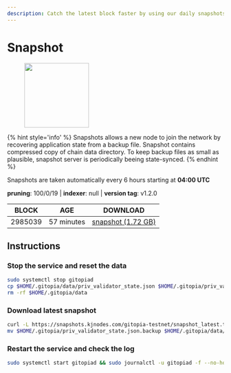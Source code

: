 ```yaml
---
description: Catch the latest block faster by using our daily snapshots.
---
```


# Snapshot

<figure><img src="https://raw.githubusercontent.com/kj89/testnet_manuals/main/pingpub/logos/gitopia.png" width="150" alt=""><figcaption></figcaption></figure>

{% hint style='info' %}
Snapshots allows a new node to join the network by recovering application state from a backup file. 
Snapshot contains compressed copy of chain data directory. To keep backup files as small as plausible, 
snapshot server is periodically beeing state-synced.
{% endhint %}

Snapshots are taken automatically every 6 hours starting at **04:00 UTC**

**pruning**: 100/0/19 | **indexer**: null | **version tag**: v1.2.0

| BLOCK             | AGE             | DOWNLOAD                                                                                            |
| ----------------- | --------------- | --------------------------------------------------------------------------------------------------- |
| 2985039 | 57 minutes | [snapshot (1.72 GB)](https://snapshots.kjnodes.com/gitopia-testnet/snapshot\_latest.tar.lz4) |

## Instructions

### Stop the service and reset the data

```bash
sudo systemctl stop gitopiad
cp $HOME/.gitopia/data/priv_validator_state.json $HOME/.gitopia/priv_validator_state.json.backup
rm -rf $HOME/.gitopia/data
```

### Download latest snapshot

```bash
curl -L https://snapshots.kjnodes.com/gitopia-testnet/snapshot_latest.tar.lz4 | tar -Ilz4 -xf - -C $HOME/.gitopia
mv $HOME/.gitopia/priv_validator_state.json.backup $HOME/.gitopia/data/priv_validator_state.json
```

### Restart the service and check the log

```bash
sudo systemctl start gitopiad && sudo journalctl -u gitopiad -f --no-hostname -o cat
```
